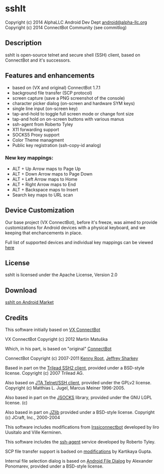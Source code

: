 ﻿sshIt
=========

Copyright (c) 2014 AlphaLLC Android Dev Dept <android@alpha-llc.org>
Copyright (c) 2014 ConnectBot Community (see commitlog)

## Description

sshIt is open-source telnet and secure shell (SSH) client, based on ConnectBot and it's successors.

## Features and enhancements

 - based on (VX and original) ConnectBot 1.7.1
 - background file transfer (SCP protocol)
 - screen capture (save a PNG screenshot of the console)
 - character picker dialog (on-screen and hardware SYM keys)
 - single line input (on-screen key)
 - tap-and-hold to toggle full screen mode or change font size
 - tap-and hold on on-screen buttons with various manus
 - ssh-agent from Roberto Tyley
 - X11 forwarding support
 - SOCKS5 Proxy support
 - Color Theme managment
 - Public key registration (ssh-copy-id analog)

### New key mappings:

 - ALT + Up Arrow maps to Page Up
 - ALT + Down Arrow maps to Page Down
 - ALT + Left Arrow maps to Home
 - ALT + Right Arrow maps to End
 - ALT + Backspace maps to Insert
 - Search key maps to URL scan

## Device Customization

Our base project (VX ConnectBot), before it's freeze, was aimed to provide customizations for Android devices with a physical keyboard, and we keeping that enchancements in place.

Full list of supported devices and individual key mappings can be viewed [here](http://connectbot.vx.sk/customkeymap.html)

## License

sshIt is licensed under the Apache License, Version 2.0

## Download

[sshIt on Android Market](https://market.android.com/details?id=org.alpha-llc.sshit)

## Credits

This software initially based on [VX ConnectBot](https://github.com/vx/connectbot)

VX ConnectBot Copyright (c) 2012 Martin Matuška <martin at matuska dot vx dot sk>

Which, in his part, is based on "original" [ConnectBot](http://code.google.com/p/connectbot/)

ConnectBot Copyright (c) 2007-2011 [Kenny Root](http://the-b.org), [Jeffrey Sharkey](http://jsharkey.org)

Based in part on the [Trilead SSH2 client](http://www.trilead.com), provided under a BSD-style license.  Copyright (c) 2007 Trilead AG.

Also based on [JTA Telnet/SSH client](http://www.javassh.org), provided under the GPLv2 license. Copyright (c) Matthias L. Jugel, Marcus Meiner 1996-2005.

Also based in part on the [JSOCKS](http://jsocks.sourceforge.net) library, provided under the GNU LGPL license. (c) 

Also based in part on [JZlib](http://www.jcraft.com) provided under a BSD-style license. Copyright (c) JCraft, Inc., 2000-2004

This software includes modifications from [Irssiconnectbot](https://github.com/irssiconnectbot/irssiconnectbot) developed by Iiro Uusitalo and Ville Kerminen.

This software includes the [ssh-agent](https://github.com/rtyley) service developed by Roberto Tyley.

SCP file transfer support is badsed on [modifications](https://github.com/staktrace/connectbot/commits/filetransfer) by Kartikaya Gupta.

Internal file selection dialog is based on [Android File Dialog](http://code.google.com/p/android-file-dialog/) by Alexander Ponomarev, provided under a BSD-style license.
